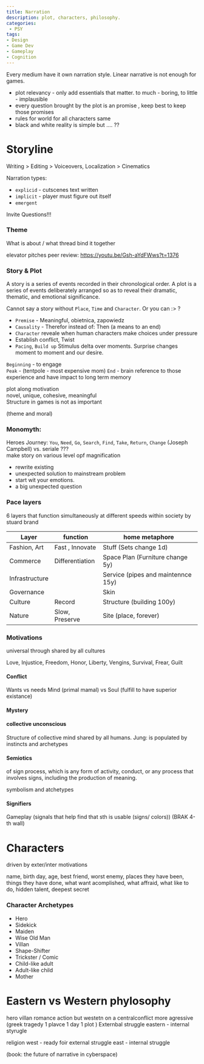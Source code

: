 ```yaml
---
title: Narration
description: plot, characters, philosophy.
categories:
 - PSY
tags:
- Design
- Game Dev
- Gameplay
- Cognition
---
```



Every medium have it own narration style. Linear narrative is not enough for games.  

- plot relevancy - only add essentials that matter. to much - boring, to little - implausible
- every question brought by the plot is an promise , keep best to keep those promises
- rules for world for all characters same
- black and white reality is simple but .... ??

# Storyline

Writing > Editing > Voiceovers, Localization > Cinematics


Narration types:  
- `explicid` - cutscenes text written
- `implicit` - player must figure out itself
- `emergent`

Invite Questions!!!

### Theme
What is about / what thread bind it together

elevator pitches
peer review:  https://youtu.be/Gsh-aYdFWws?t=1376

### Story  & Plot
A story is a series of events recorded in their chronological order. A plot is a series of events deliberately arranged so as to reveal their dramatic, thematic, and emotional significance.

Cannot say a story without `Place`, `Time` and `Character`. Or you can :> ?

   - `Premise` -  Meaningful, obietnica, zapowiedz
   - `Causality` -  Therefor instead of: Then  (a means to an end)
   - `Character` reveale when human characters make choices under pressure
   -  Establish conflict, Twist
   - `Pacing`, `Build up` Stimulus delta over moments. Surprise changes moment to moment and our desire.




`Beginning` - to engage  
`Peak` -  (tentpole - most expensive mom)
`End` - brain reference to those experience and have impact to long term memory  


plot along motivation  
novel, unique, cohesive, meaningful  
Structure in games is not as important  

(theme and moral)

### Monomyth:
  Heroes Journey: `You`, `Need`, `Go`, `Search`, `Find`, `Take`, `Return`, `Change`  (Joseph Campbell)
  vs. seriale ???  
  make story on various level opf magnification   

  - rewrite existing
  - unexpected solution to mainstream problem
  - start wit your emotions.
  - a big unexpected question


### Pace layers
6 layers that function simultaneously at different speeds within society by stuard brand   


 Layer | function | home metaphore |
 | - | - | - |
Fashion, Art | Fast , Innovate | Stuff (Sets change 1d)
Commerce | Differentiation | Space Plan (Furniture change 5y)
Infrastructure | | Service (pipes and maintennce 15y)
Governance | | Skin
Culture | Record | Structure (building 100y)
Nature | Slow, Preserve | Site (place, forever)


###  Motivations
universal through shared by all cultures



Love, Injustice, Freedom, Honor, Liberty, Vengins,  Survival, Frear, Guilt


#### Conflict
Wants vs needs
Mind (primal mamal) vs Soul (fulfill to have superior existance)

#### Mystery


####  collective unconscious
Structure of collective mind shared by all humans. Jung: is populated by instincts and archetypes


#### Semiotics
of sign process, which is any form of activity, conduct, or any process that involves signs, including the production of meaning.

symbolism and atchetypes


#### Signifiers
Gameplay (signals that help find that sth is usable (signs/ colors)) (BRAK 4-th wall)



# Characters
driven by exter/inter motivations

name, birth day, age, best friend, worst enemy, places they have been, things they have done,  what want acomplished, what affraid, what like to do, hidden talent, deepest secret

### Character Archetypes
- Hero
- Sidekick
- Maiden
- Wise Old Man
- Villan
- Shape-Shifter
- Trickster / Comic
- Child-like adult
- Adult-like child
- Mother


# Eastern vs Western phylosophy

hero villan romance action but
westetn on a centralconflict more agressive (greek tragedy 1 plavce 1 day 1 plot ) Externbal struggle
eastern - internal styrugle

religion
west - ready foir external struggle
east - internal struggle


(book: the future of narrative in cyberspace)
